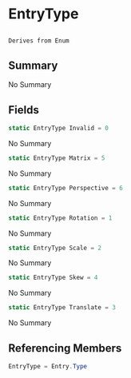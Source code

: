 # EntryType

## 
```c#
Derives from Enum
```

## Summary

No Summary
## Fields

```c#
static EntryType Invalid = 0
```
No Summary
```c#
static EntryType Matrix = 5
```
No Summary
```c#
static EntryType Perspective = 6
```
No Summary
```c#
static EntryType Rotation = 1
```
No Summary
```c#
static EntryType Scale = 2
```
No Summary
```c#
static EntryType Skew = 4
```
No Summary
```c#
static EntryType Translate = 3
```
No Summary
## Referencing Members

```c#
EntryType = Entry.Type
```
